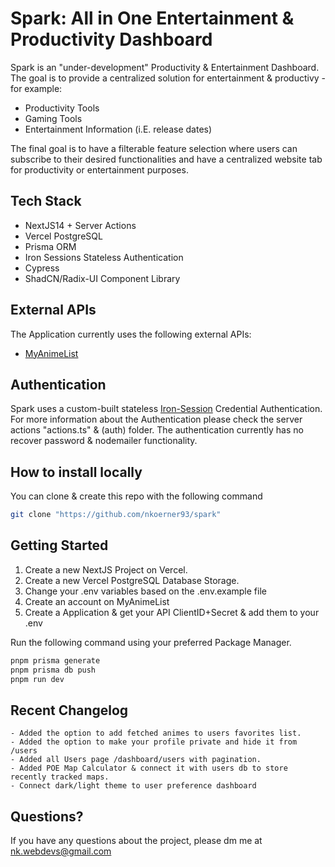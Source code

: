 # Spark: All in One Entertainment & Productivity Dashboard

Spark is an "under-development" Productivity & Entertainment Dashboard.
The goal is to provide a centralized solution for entertainment & productivy - for example:

- Productivity Tools
- Gaming Tools
- Entertainment Information (i.E. release dates)

The final goal is to have a filterable feature selection where users can subscribe to their desired functionalities
and have a centralized website tab for productivity or entertainment purposes.

## Tech Stack

- NextJS14 + Server Actions
- Vercel PostgreSQL
- Prisma ORM
- Iron Sessions Stateless Authentication
- Cypress
- ShadCN/Radix-UI Component Library

## External APIs

The Application currently uses the following external APIs:

- [MyAnimeList](https://myanimelist.net/apiconfig/references/api/v2)

## Authentication

Spark uses a custom-built stateless [Iron-Session](https://github.com/vvo/iron-session) Credential Authentication.
For more information about the Authentication please check the server actions "actions.ts" & (auth) folder.
The authentication currently has no recover password & nodemailer functionality.

## How to install locally

You can clone & create this repo with the following command

```bash
git clone "https://github.com/nkoerner93/spark"
```

## Getting Started

1. Create a new NextJS Project on Vercel.
2. Create a new Vercel PostgreSQL Database Storage.
3. Change your .env variables based on the .env.example file
4. Create an account on MyAnimeList
5. Create a Application & get your API ClientID+Secret & add them to your .env

Run the following command using your preferred Package Manager.

```bash
pnpm prisma generate
pnpm prisma db push
pnpm run dev
```

## Recent Changelog

```
- Added the option to add fetched animes to users favorites list.
- Added the option to make your profile private and hide it from /users
- Added all Users page /dashboard/users with pagination.
- Added POE Map Calculator & connect it with users db to store recently tracked maps.
- Connect dark/light theme to user preference dashboard
```

## Questions?

If you have any questions about the project, please dm me at nk.webdevs@gmail.com
